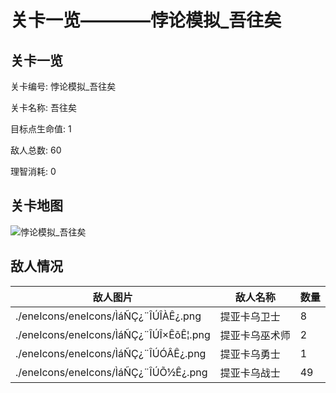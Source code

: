 # 关卡一览————悖论模拟_吾往矣


## 关卡一览

关卡编号: 悖论模拟_吾往矣

关卡名称: 吾往矣

目标点生命值: 1

敌人总数: 60

理智消耗: 0


## 关卡地图
![悖论模拟_吾往矣](./oprMap/悖论模拟_吾往矣.png)

## 敌人情况

| 敌人图片 | 敌人名称 | 数量  |
|---------|-----|-----|
| ./eneIcons/eneIcons/ÌáÑÇ¿¨ÎÚÎÀÊ¿.png| 提亚卡乌卫士  |   8  |
| ./eneIcons/eneIcons/ÌáÑÇ¿¨ÎÚÎ×ÊõÊ¦.png| 提亚卡乌巫术师  |   2  |
| ./eneIcons/eneIcons/ÌáÑÇ¿¨ÎÚÓÂÊ¿.png| 提亚卡乌勇士  |   1  |
| ./eneIcons/eneIcons/ÌáÑÇ¿¨ÎÚÕ½Ê¿.png| 提亚卡乌战士  |   49  |
